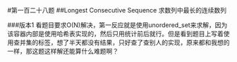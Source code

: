 #第一百二十八题
##Longest Consecutive Sequence
求数列中最长的连续数列

###版本1
看题目要求O(N)解决，第一反应就是使用unordered_set来求解，因为该容器内部是使用哈希表实现的，然后只用统计前后就行。但是看到题目上写着使用查并集的标签，想了半天都没有结果，只好查了查别人的实现，原来都和我想的一样，那这题这样解还能算什么难题啊？
